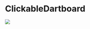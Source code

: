 # ClickableDartboard

![](https://raw.githubusercontent.com/felix-klvrm/DartCounter/master/app/src/main/res/drawable/presentation_dartcounter.gif)
